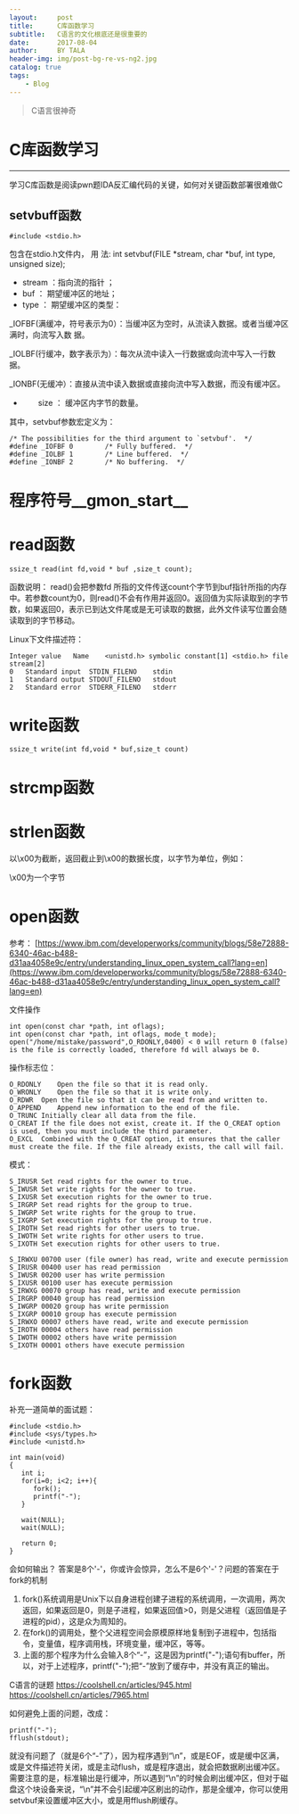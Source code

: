 ```yaml
---
layout:     post
title:      C库函数学习
subtitle:   C语言的文化根底还是很重要的
date:       2017-08-04
author:     BY TALA
header-img: img/post-bg-re-vs-ng2.jpg
catalog: true
tags:
    - Blog
---
```



> C语言很神奇



# C库函数学习

----------
学习C库函数是阅读pwn题IDA反汇编代码的关键，如何对关键函数部署很难做C

## setvbuff函数


    #include <stdio.h>

包含在stdio.h文件内，
用 法: int setvbuf(FILE *stream, char *buf, int type, unsigned size);

- stream ：指向流的指针 ；
- buf ： 期望缓冲区的地址；
- type ： 期望缓冲区的类型：

_IOFBF(满缓冲，符号表示为0）：当缓冲区为空时，从流读入数据。或者当缓冲区满时，向流写入数 据。

_IOLBF(行缓冲，数字表示为）：每次从流中读入一行数据或向流中写入一行数据。

_IONBF(无缓冲）：直接从流中读入数据或直接向流中写入数据，而没有缓冲区。

- 　　size ： 缓冲区内字节的数量。 

其中，setvbuf参数宏定义为：

    /* The possibilities for the third argument to `setvbuf'.  */
    #define _IOFBF 0		/* Fully buffered.  */
    #define _IOLBF 1		/* Line buffered.  */
    #define _IONBF 2		/* No buffering.  */
# 
# 程序符号__gmon_start__



# read函数

    ssize_t read(int fd,void * buf ,size_t count);

函数说明：
read()会把参数fd 所指的文件传送count个字节到buf指针所指的内存中。若参数count为0，则read()不会有作用并返回0。返回值为实际读取到的字节数，如果返回0，表示已到达文件尾或是无可读取的数据，此外文件读写位置会随读取到的字节移动。

Linux下文件描述符：

    Integer value	Name	<unistd.h> symbolic constant[1]	<stdio.h> file stream[2]
    0	Standard input	STDIN_FILENO	stdin
    1	Standard output	STDOUT_FILENO	stdout
    2	Standard error	STDERR_FILENO	stderr

# write函数

    ssize_t write(int fd,void * buf,size_t count)


# strcmp函数


# strlen函数

以\x00为截断，返回截止到\x00的数据长度，以字节为单位，例如：

\x00为一个字节


# open函数

参考：
[https://www.ibm.com/developerworks/community/blogs/58e72888-6340-46ac-b488-d31aa4058e9c/entry/understanding_linux_open_system_call?lang=en](https://www.ibm.com/developerworks/community/blogs/58e72888-6340-46ac-b488-d31aa4058e9c/entry/understanding_linux_open_system_call?lang=en)

文件操作

	int open(const char *path, int oflags);
	int open(const char *path, int oflags, mode_t mode);
	open("/home/mistake/password",O_RDONLY,0400) < 0 will return 0 (false) is the file is correctly loaded, therefore fd will always be 0.

操作标志位：

	O_RDONLY	Open the file so that it is read only.
	O_WRONLY	Open the file so that it is write only.
	O_RDWR	Open the file so that it can be read from and written to.
	O_APPEND	Append new information to the end of the file.
	O_TRUNC	Initially clear all data from the file.
	O_CREAT	If the file does not exist, create it. If the O_CREAT option is used, then you must include the third parameter.
	O_EXCL	Combined with the O_CREAT option, it ensures that the caller must create the file. If the file already exists, the call will fail.

模式：

	S_IRUSR	Set read rights for the owner to true.
	S_IWUSR	Set write rights for the owner to true.
	S_IXUSR	Set execution rights for the owner to true.
	S_IRGRP	Set read rights for the group to true.
	S_IWGRP	Set write rights for the group to true.
	S_IXGRP	Set execution rights for the group to true.
	S_IROTH	Set read rights for other users to true.
	S_IWOTH	Set write rights for other users to true.
	S_IXOTH	Set execution rights for other users to true.

	S_IRWXU 00700 user (file owner) has read, write and execute permission 
	S_IRUSR 00400 user has read permission 
	S_IWUSR 00200 user has write permission 
	S_IXUSR 00100 user has execute permission 
	S_IRWXG 00070 group has read, write and execute permission 
	S_IRGRP 00040 group has read permission 
	S_IWGRP 00020 group has write permission 
	S_IXGRP 00010 group has execute permission 
	S_IRWXO 00007 others have read, write and execute permission 
	S_IROTH 00004 others have read permission 
	S_IWOTH 00002 others have write permission 
	S_IXOTH 00001 others have execute permission




# fork函数

补充一道简单的面试题：

	#include <stdio.h>
	#include <sys/types.h>
	#include <unistd.h>
	 
	int main(void)
	{
	   int i;
	   for(i=0; i<2; i++){
	      fork();
	      printf("-");
	   }
	 
	   wait(NULL);
	   wait(NULL);
	 
	   return 0;
	}
	

会如何输出？ 答案是8个'-'，你或许会惊异，怎么不是6个'-'？问题的答案在于fork的机制

1. fork()系统调用是Unix下以自身进程创建子进程的系统调用，一次调用，两次返回，如果返回是0，则是子进程，如果返回值&gt;0，则是父进程（返回值是子进程的pid），这是众为周知的。
2. 在fork()的调用处，整个父进程空间会原模原样地复制到子进程中，包括指令，变量值，程序调用栈，环境变量，缓冲区，等等。
3. 上面的那个程序为什么会输入8个“-”，这是因为printf("-");语句有buffer，所以，对于上述程序，printf("-");把“-”放到了缓存中，并没有真正的输出。

C语言的谜题
https://coolshell.cn/articles/945.html
https://coolshell.cn/articles/7965.html


如何避免上面的问题，改成：

	printf("-");
	fflush(stdout);

就没有问题了（就是6个“-”了），因为程序遇到“\n”，或是EOF，或是缓中区满，或是文件描述符关闭，或是主动flush，或是程序退出，就会把数据刷出缓冲区。需要注意的是，标准输出是行缓冲，所以遇到“\n”的时候会刷出缓冲区，但对于磁盘这个块设备来说，“\n”并不会引起缓冲区刷出的动作，那是全缓冲，你可以使用setvbuf来设置缓冲区大小，或是用fflush刷缓存。
